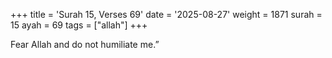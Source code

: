+++
title = 'Surah 15, Verses 69'
date = '2025-08-27'
weight = 1871
surah = 15
ayah = 69
tags = ["allah"]
+++

Fear Allah and do not humiliate me.”